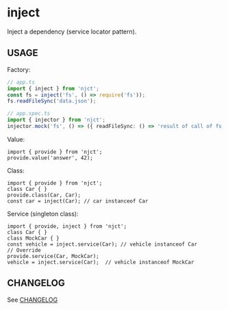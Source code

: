 # inject
Inject a dependency (service locator pattern).

## USAGE
Factory:
```ts
// app.ts
import { inject } from 'njct';
const fs = inject('fs', () => require('fs'));
fs.readFileSync('data.json');

// app.spec.ts
import { injector } from 'njct';
injector.mock('fs', () => ({ readFileSync: () => 'result of call of fs.readFileSync()' }));
```

Value:
```
import { provide } from 'njct';
provide.value('answer', 42);
```

Class:
```
import { provide } from 'njct';
class Car { }
provide.class(Car, Car);
const car = inject(Car); // car instanceof Car
```

Service (singleton class):
```
import { provide, inject } from 'njct';
class Car { }
class MockCar { }
const vehicle = inject.service(Car); // vehicle instanceof Car 
// Override
provide.service(Car, MockCar);
vehicle = inject.service(Car);  // vehicle instanceof MockCar
```

## CHANGELOG
See [CHANGELOG](CHANGELOG.md)
